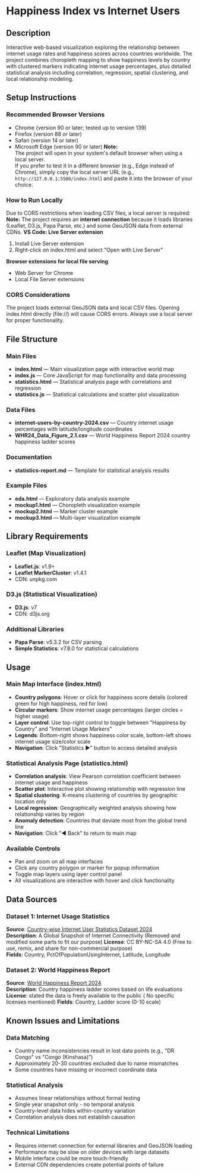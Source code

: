 # Happiness Index vs Internet Users

## Description
Interactive web-based visualization exploring the relationship between internet usage rates and happiness scores across countries worldwide. The project combines choropleth mapping to show happiness levels by country with clustered markers indicating internet usage percentages, plus detailed statistical analysis including correlation, regression, spatial clustering, and local relationship modeling.

## Setup Instructions

### Recommended Browser Versions
- Chrome (version 90 or later; tested up to version 139)
- Firefox (version 88 or later)
- Safari (version 14 or later)
- Microsoft Edge (version 90 or later)
**Note:**  
The project will open in your system's default browser when using a local server.  
If you prefer to test it in a different browser (e.g., Edge instead of Chrome), simply copy the local server URL (e.g., `http://127.0.0.1:5500/index.html`) and paste it into the browser of your choice.

### How to Run Locally
Due to CORS restrictions when loading CSV files, a local server is required:
**Note:** The project requires an **internet connection** because it loads libraries (Leaflet, D3.js, Papa Parse, etc.) and some GeoJSON data from external CDNs. 
**VS Code: Live Server extension**
1. Install Live Server extension
2. Right-click on index.html and select "Open with Live Server"

**Browser extensions for local file serving**
- Web Server for Chrome
- Local File Server extensions

### CORS Considerations
The project loads external GeoJSON data and local CSV files. Opening index.html directly (file://) will cause CORS errors. Always use a local server for proper functionality.

## File Structure

### Main Files
- **index.html** — Main visualization page with interactive world map
- **index.js** — Core JavaScript for map functionality and data processing
- **statistics.html** — Statistical analysis page with correlations and regression
- **statistics.js** — Statistical calculations and scatter plot visualization

### Data Files
- **internet-users-by-country-2024.csv** — Country internet usage percentages with latitude/longitude coordinates
- **WHR24_Data_Figure_2.1.csv** — World Happiness Report 2024 country happiness ladder scores

### Documentation
- **statistics-report.md** — Template for statistical analysis results

### Example Files
- **eda.html** — Exploratory data analysis example
- **mockup1.html** — Choropleth visualization example
- **mockup2.html** — Marker cluster example  
- **mockup3.html** — Multi-layer visualization example

## Library Requirements

### Leaflet (Map Visualization)
- **Leaflet.js**: v1.9+
- **Leaflet MarkerCluster**: v1.4.1
- CDN: unpkg.com

### D3.js (Statistical Visualization)
- **D3.js**: v7
- CDN: d3js.org

### Additional Libraries
- **Papa Parse**: v5.3.2 for CSV parsing
- **Simple Statistics**: v7.8.0 for statistical calculations

## Usage

### Main Map Interface (index.html)
- **Country polygons**: Hover or click for happiness score details (colored green for high happiness, red for low)
- **Circular markers**: Show internet usage percentages (larger circles = higher usage)
- **Layer control**: Use top-right control to toggle between "Happiness by Country" and "Internet Usage Markers"
- **Legends**: Bottom-right shows happiness color scale, bottom-left shows internet usage size/color scale
- **Navigation**: Click "Statistics ▶" button to access detailed analysis

### Statistical Analysis Page (statistics.html)
- **Correlation analysis**: View Pearson correlation coefficient between internet usage and happiness
- **Scatter plot**: Interactive plot showing relationship with regression line
- **Spatial clustering**: K-means clustering of countries by geographic location only
- **Local regression**: Geographically weighted analysis showing how relationship varies by region
- **Anomaly detection**: Countries that deviate most from the global trend line
- **Navigation**: Click "◀ Back" to return to main map

### Available Controls
- Pan and zoom on all map interfaces
- Click any country polygon or marker for popup information
- Toggle map layers using layer control panel
- All visualizations are interactive with hover and click functionality

## Data Sources

### Dataset 1: Internet Usage Statistics
**Source**: [Country-wise Internet User Statistics Dataset 2024](https://www.kaggle.com/datasets/arpitsinghaiml/country-wise-internet-user-statistics-dataset-2024?resource=download)  
**Description**: A Global Snapshot of Internet Connectivity (Removed and modified some parts to fit our purpose)
**License**: CC BY-NC-SA 4.0 (Free to use, remix, and share for non-commercial purpose)  
**Fields**: Country, PctOfPopulationUsingInternet, Latitude, Longitude

### Dataset 2: World Happiness Report
**Source**: [World Happiness Report 2024](https://www.worldhappiness.report/data-sharing/)  
**Description**: Country happiness ladder scores based on life evaluations  
**License**: stated the data is freely available to the public ( No specific licenses mentioned) 
**Fields**: Country, Ladder score (0-10 scale)

## Known Issues and Limitations

### Data Matching
- Country name inconsistencies result in lost data points (e.g., "DR Congo" vs "Congo (Kinshasa)")
- Approximately 20-30 countries excluded due to name mismatches
- Some countries have missing or incorrect coordinate data

### Statistical Analysis
- Assumes linear relationships without formal testing
- Single year snapshot only - no temporal analysis
- Country-level data hides within-country variation
- Correlation analysis does not establish causation

### Technical Limitations
- Requires internet connection for external libraries and GeoJSON loading
- Performance may be slow on older devices with large datasets
- Mobile interface could be more touch-friendly
- External CDN dependencies create potential points of failure
